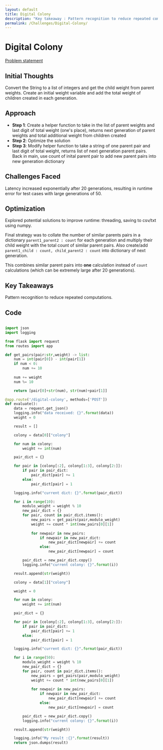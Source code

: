 ```yaml
---
layout: default
title: Digital Colony
description: "Key takeaway : Pattern recognition to reduce repeated computations"
permalink: /Challenges/Digital-Colony/
---
```


# Digital Colony

[Problem statement](/Challenges/Digital-Colony/Problem-statement.html)

## Initial Thoughts

Convert the String to a list of integers and get the child weight from parent weights.
Create an initial weight variable and add the total weight of children created in each generation.

## Approach

- **Step 1**: Create a helper function to take in the list of parent weights and last digit of total weight (one's place), returns next generation of parent weights and total additional weight from children created
- **Step 2**: Optimize the solution
- **Step 3**: Modify helper function to take a string of one parent pair and last digit of total weight, returns list of next generation parent pairs. Back in main, use count of inital parent pair to add new parent pairs into new generation dictionary

## Challenges Faced

Latency increased exponentially after 20 generations, resulting in runtime error for test cases with large generations of 50.

## Optimization

Explored potential solutions to improve runtime: threading, saving to csv/txt using numpy.

Final strategy was to collate the number of similar parents pairs in a dictionary `parent1_parent2 : count` for each generation and multiply their child weight with the total count of similar parent pairs. Also create/add `parent1_child : count, child_parent2 : count` into dictionary of next generation.

This combines similar parent pairs into **one** calculation instead of `count` calculations (which can be extremely large after 20 generations).

## Key Takeaways

Pattern recognition to reduce repeated computations.

## Code

``` python

import json
import logging

from flask import request
from routes import app

def get_pairs(pair:str,weight) -> list:
    num = int(pair[0]) - int(pair[1])
    if num < 0:
        num += 10
    
    num += weight
    num %= 10

    return [pair[0]+str(num), str(num)+pair[1]]

@app.route('/digital-colony', methods=['POST'])
def evaluate():
    data = request.get_json()
    logging.info("data received: {}".format(data))
    weight = 0

    result = []

    colony = data[0]["colony"]

    for num in colony:
        weight += int(num)

    pair_dict = {}

    for pair in [colony[:2], colony[1:3], colony[2:]]:
        if pair in pair_dict:
            pair_dict[pair] += 1
        else:
            pair_dict[pair] = 1

    logging.info("current dict: {}".format(pair_dict))

    for i in range(10):
        modulo_weight = weight % 10
        new_pair_dict = {}
        for pair, count in pair_dict.items():
            new_pairs = get_pairs(pair,modulo_weight)
            weight += count * int(new_pairs[0][1])
            
            for newpair in new_pairs:
                if newpair in new_pair_dict:
                    new_pair_dict[newpair] += count
                else:
                    new_pair_dict[newpair] = count

        pair_dict = new_pair_dict.copy()
        logging.info("current colony: {}".format(i))

    result.append(str(weight))

    colony = data[1]["colony"]

    weight = 0

    for num in colony:
        weight += int(num)

    pair_dict = {}

    for pair in [colony[:2], colony[1:3], colony[2:]]:
        if pair in pair_dict:
            pair_dict[pair] += 1
        else:
            pair_dict[pair] = 1

    logging.info("current dict: {}".format(pair_dict))

    for i in range(50):
        modulo_weight = weight % 10
        new_pair_dict = {}
        for pair, count in pair_dict.items():
            new_pairs = get_pairs(pair,modulo_weight)
            weight += count * int(new_pairs[0][1])
            
            for newpair in new_pairs:
                if newpair in new_pair_dict:
                    new_pair_dict[newpair] += count
                else:
                    new_pair_dict[newpair] = count

        pair_dict = new_pair_dict.copy()
        logging.info("current colony: {}".format(i))

    result.append(str(weight))

    logging.info("My result :{}".format(result))
    return json.dumps(result)
```
